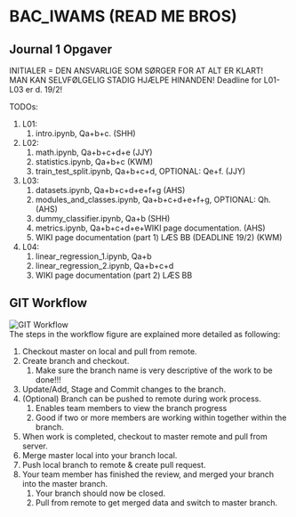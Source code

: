 # BAC_IWAMS (READ ME BROS)
## Journal 1 Opgaver
INITIALER = DEN ANSVARLIGE SOM SØRGER FOR AT ALT ER KLART! <br />
MAN KAN SELVFØLGELIG STADIG HJÆLPE HINANDEN!
Deadline for L01-L03 er d. 19/2!

TODOs:
1.  L01:
    1. intro.ipynb, Qa+b+c. (SHH)
2.  L02:
    1.  math.ipynb, Qa+b+c+d+e (JJY)
    2.  statistics.ipynb, Qa+b+c (KWM)
    3.  train_test_split.ipynb, Qa+b+c+d,  OPTIONAL: Qe+f. (JJY)
3.  L03:
    1.  datasets.ipynb, Qa+b+c+d+e+f+g (AHS)
    2.  modules_and_classes.ipynb, Qa+b+c+d+e+f+g, OPTIONAL: Qh. (AHS)
    3.  dummy_classifier.ipynb, Qa+b (SHH)
    4.  metrics.ipynb, Qa+b+c+d+e+WIKI page documentation. (AHS)
    5.  WIKI page documentation (part 1) LÆS BB (DEADLINE 19/2) (KWM)
4.  L04:
    1.  linear_regression_1.ipynb, Qa+b
    2.  linear_regression_2.ipynb, Qa+b+c+d
    3.  WIKI page documentation (part 2) LÆS BB


## GIT Workflow
![GIT Workflow](https://github.com/AHS-AU/BAC_IWAMS/blob/master/Miscellaneous/Git%20Guide/BAC_IWAMS%20GIT%20Workflow.png)
<br />
The steps in the workflow figure are explained more detailed as following:
1.	Checkout master on local and pull from remote.
2.	Create branch and checkout.
    1.	Make sure the branch name is very descriptive of the work to be done!!!
3.	Update/Add, Stage and Commit changes to the branch.
4.	(Optional) Branch can be pushed to remote during work process.
    1.	Enables team members to view the branch progress
    2.	Good if two or more members are working within together within the branch.
5.	When work is completed, checkout to master remote and pull from server.
6.	Merge master local into your branch local.
7.	Push local branch to remote & create pull request.
8.	Your team member has finished the review, and merged your branch into the master branch.
    1. Your branch should now be closed.
    2. Pull from remote to get merged data and switch to master branch.
